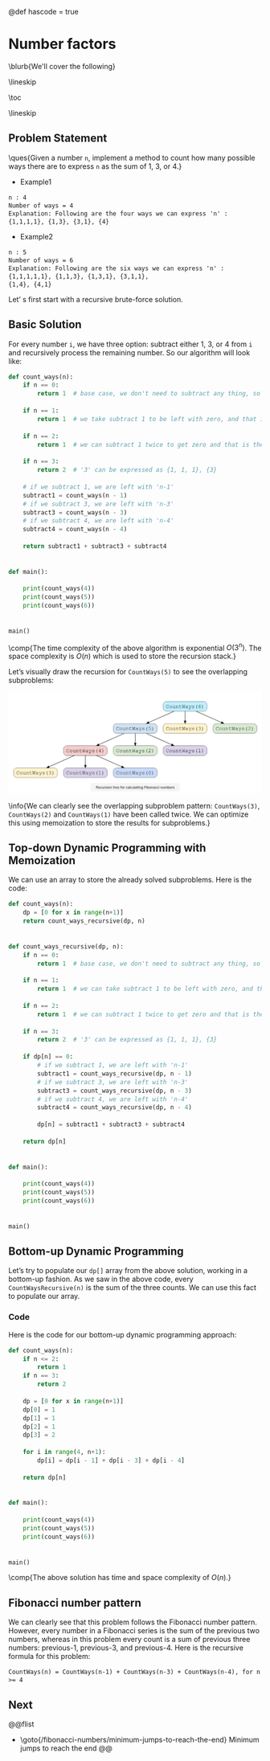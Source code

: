 @def hascode = true

# Number factors

\blurb{We'll cover the following}

\lineskip

\toc

\lineskip

## Problem Statement
\ques{Given a number `n`, implement a method to count how many possible ways there are to express `n` as the sum of 1, 3, or 4.}

* Example1

```Plaintext
n : 4
Number of ways = 4
Explanation: Following are the four ways we can express 'n' : {1,1,1,1}, {1,3}, {3,1}, {4} 
```

* Example2

```Plaintext
n : 5
Number of ways = 6
Explanation: Following are the six ways we can express 'n' : {1,1,1,1,1}, {1,1,3}, {1,3,1}, {3,1,1}, 
{1,4}, {4,1}
```
Let’ s first start with a recursive brute-force solution.

## Basic Solution

For every number `i`, we have three option: subtract either 1, 3, or 4 from `i` and recursively process the remaining number. So our algorithm will look like:

```python
def count_ways(n):
    if n == 0:
        return 1  # base case, we don't need to subtract any thing, so there is only one way

    if n == 1:
        return 1  # we take subtract 1 to be left with zero, and that is the only way

    if n == 2:
        return 1  # we can subtract 1 twice to get zero and that is the only way

    if n == 3:
        return 2  # '3' can be expressed as {1, 1, 1}, {3}

    # if we subtract 1, we are left with 'n-1'
    subtract1 = count_ways(n - 1)
    # if we subtract 3, we are left with 'n-3'
    subtract3 = count_ways(n - 3)
    # if we subtract 4, we are left with 'n-4'
    subtract4 = count_ways(n - 4)

    return subtract1 + subtract3 + subtract4


def main():

    print(count_ways(4))
    print(count_ways(5))
    print(count_ways(6))


main()
```

\comp{The time complexity of the above algorithm is exponential $O(3^n)$. The space complexity is $O(n)$ which is used to store the recursion stack.}

Let’s visually draw the recursion for `CountWays(5)` to see the overlapping subproblems:

![](/assets/img/fibonacci-numbers/3.3.png)

\info{We can clearly see the overlapping subproblem pattern: `CountWays(3)`, `CountWays(2)` and `CountWays(1)` have been called twice. We can optimize this using memoization to store the results for subproblems.}

## Top-down Dynamic Programming with Memoization

We can use an array to store the already solved subproblems. Here is the code:

```python
def count_ways(n):
    dp = [0 for x in range(n+1)]
    return count_ways_recursive(dp, n)


def count_ways_recursive(dp, n):
    if n == 0:
        return 1  # base case, we don't need to subtract any thing, so there is only one way

    if n == 1:
        return 1  # we can take subtract 1 to be left with zero, and that is the only way

    if n == 2:
        return 1  # we can subtract 1 twice to get zero and that is the only way

    if n == 3:
        return 2  # '3' can be expressed as {1, 1, 1}, {3}

    if dp[n] == 0:
        # if we subtract 1, we are left with 'n-1'
        subtract1 = count_ways_recursive(dp, n - 1)
        # if we subtract 3, we are left with 'n-3'
        subtract3 = count_ways_recursive(dp, n - 3)
        # if we subtract 4, we are left with 'n-4'
        subtract4 = count_ways_recursive(dp, n - 4)

        dp[n] = subtract1 + subtract3 + subtract4

    return dp[n]


def main():

    print(count_ways(4))
    print(count_ways(5))
    print(count_ways(6))


main()
```

## Bottom-up Dynamic Programming

Let’s try to populate our `dp[]` array from the above solution, working in a bottom-up fashion. As we saw in the above code, every `CountWaysRecursive(n)` is the sum of the three counts. We can use this fact to populate our array.

### Code

Here is the code for our bottom-up dynamic programming approach:

```python
def count_ways(n):
    if n <= 2:
        return 1
    if n == 3:
        return 2

    dp = [0 for x in range(n+1)]
    dp[0] = 1
    dp[1] = 1
    dp[2] = 1
    dp[3] = 2

    for i in range(4, n+1):
        dp[i] = dp[i - 1] + dp[i - 3] + dp[i - 4]

    return dp[n]


def main():

    print(count_ways(4))
    print(count_ways(5))
    print(count_ways(6))


main()
```

\comp{The above solution has time and space complexity of $O(n)$.}

## Fibonacci number pattern

We can clearly see that this problem follows the Fibonacci number pattern. However, every number in a Fibonacci series is the sum of the previous two numbers, whereas in this problem every count is a sum of previous three numbers: previous-1, previous-3, and previous-4. Here is the recursive formula for this problem:

```Plaintext
CountWays(n) = CountWays(n-1) + CountWays(n-3) + CountWays(n-4), for n >= 4
```

## Next
@@flist
* \goto{/fibonacci-numbers/minimum-jumps-to-reach-the-end} Minimum jumps to reach the end
@@


